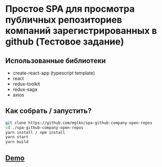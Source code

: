 # Простое SPA для просмотра публичных репозиториев компаний зарегистрированных в github (Тестовое задание)

## Использованные библиотеки
  - create-react-app (typescript template)
  - react
  - redux-toolkit
  - redux-saga
  - axios

## Как собрать / запустить?
```bash
git clone https://github.com/mglkn/spa-github-company-open-repos
cd ./spa-github-company-open-repos
yarn install / npm install
yarn start
yarn build
```

## [Demo](https://mglkn.github.io/github-search/)
